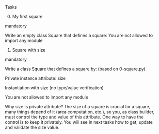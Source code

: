 Tasks

0. My first square

mandatory

Write an empty class Square that defines a square:
You are not allowed to import any module

1. Square with size

mandatory

Write a class Square that defines a square by: (based on 0-square.py)



Private instance attribute: size

Instantiation with size (no type/value verification)

You are not allowed to import any module


Why size is private attribute?
The size of a square is crucial for a square, many things depend of it (area computation, etc.), so you, as class builder, must control the type and value of this attribute. One way to have the control is to keep it privately. You will see in next tasks how to get, update and validate the size value.
